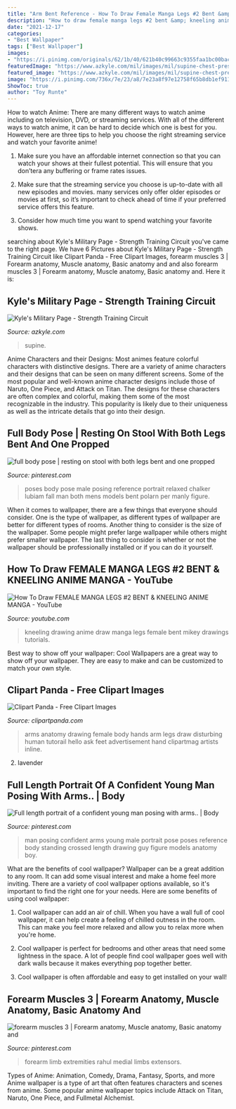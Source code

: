 ```yaml
---
title: "Arm Bent Reference - How To Draw Female Manga Legs #2 Bent &amp; Kneeling Anime Manga"
description: "How to draw female manga legs #2 bent &amp; kneeling anime manga"
date: "2021-12-17"
categories:
- "Best Wallpaper"
tags: ["Best Wallpaper"]
images:
- "https://i.pinimg.com/originals/62/1b/40/621b40c99663c9355faa1bc00bac4528.jpg"
featuredImage: "https://www.azkyle.com/mil/images/mil/supine-chest-press.gif"
featured_image: "https://www.azkyle.com/mil/images/mil/supine-chest-press.gif"
image: "https://i.pinimg.com/736x/7e/23/a8/7e23a8f97e12758f65b8db1ef911511f--forearm-muscles-aide.jpg"
ShowToc: true
author: "Toy Runte"
---
```



How to watch Anime: There are many different ways to watch anime including on television, DVD, or streaming services.
With all of the different ways to watch anime, it can be hard to decide which one is best for you. However, here are three tips to help you choose the right streaming service and watch your favorite anime!
1. Make sure you have an affordable internet connection so that you can watch your shows at their fullest potential. This will ensure that you don’tera any buffering or frame rates issues.

2. Make sure that the streaming service you choose is up-to-date with all new episodes and movies. many services only offer older episodes or movies at first, so it’s important to check ahead of time if your preferred service offers this feature.

3. Consider how much time you want to spend watching your favorite shows.

	

		
searching about Kyle&#039;s Military Page - Strength Training Circuit you've came to the right page. We have 6 Pictures about Kyle&#039;s Military Page - Strength Training Circuit like Clipart Panda - Free Clipart Images, forearm muscles 3 | Forearm anatomy, Muscle anatomy, Basic anatomy and and also forearm muscles 3 | Forearm anatomy, Muscle anatomy, Basic anatomy and. Here it is:
		
    
## Kyle&#039;s Military Page - Strength Training Circuit

<img loading=lazy src="https://www.azkyle.com/mil/images/mil/supine-chest-press.gif" onerror="this.onerror=null;this.src='https://tse1.mm.bing.net/th?id=OIP.yo7VHa43VEPZC9hkGQpfEQHaDT&amp;pid=15.1';" alt="Kyle&#039;s Military Page - Strength Training Circuit">

_Source: azkyle.com_

>supine. 

	

Anime Characters and their Designs: Most animes feature colorful characters with distinctive designs.
There are a variety of anime characters and their designs that can be seen on many different screens. Some of the most popular and well-known anime character designs include those of Naruto, One Piece, and Attack on Titan. The designs for these characters are often complex and colorful, making them some of the most recognizable in the industry. This popularity is likely due to their uniqueness as well as the intricate details that go into their design.

    
## Full Body Pose | Resting On Stool With Both Legs Bent And One Propped

<img loading=lazy src="https://i.pinimg.com/originals/fe/b6/14/feb6149776a53ff39e9feb283a566380.jpg" onerror="this.onerror=null;this.src='https://tse1.mm.bing.net/th?id=OIP.0bNAR7IzkXUyGvQz3m8QBgAAAA&amp;pid=15.1';" alt="full body pose | resting on stool with both legs bent and one propped">

_Source: pinterest.com_

>poses body pose male posing reference portrait relaxed chalker lubiam fall man both mens models bent polarn per manly figure. 

	

When it comes to wallpaper, there are a few things that everyone should consider. One is the type of wallpaper, as different types of wallpaper are better for different types of rooms. Another thing to consider is the size of the wallpaper. Some people might prefer large wallpaper while others might prefer smaller wallpaper. The last thing to consider is whether or not the wallpaper should be professionally installed or if you can do it yourself.

    
## How To Draw FEMALE MANGA LEGS #2 BENT &amp; KNEELING ANIME MANGA - YouTube

<img loading=lazy src="https://i.ytimg.com/vi/J0aAGBG-WBQ/maxresdefault.jpg" onerror="this.onerror=null;this.src='https://tse3.mm.bing.net/th?id=OIP.SzwnLSmdwfOxQv8KUcsFJAHaEK&amp;pid=15.1';" alt="How To Draw FEMALE MANGA LEGS #2 BENT &amp; KNEELING ANIME MANGA - YouTube">

_Source: youtube.com_

>kneeling drawing anime draw manga legs female bent mikey drawings tutorials. 

	

Best way to show off your wallpaper:
Cool Wallpapers are a great way to show off your wallpaper. They are easy to make and can be customized to match your own style.

    
## Clipart Panda - Free Clipart Images

<img loading=lazy src="http://images.clipartpanda.com/girl-face-drawing-tumblr-tumblr_inline_msttykMrfB1qdf1c7.png" onerror="this.onerror=null;this.src='https://tse2.mm.bing.net/th?id=OIP.SDgUyh3e-HE6H0MDFsaxNAHaDw&amp;pid=15.1';" alt="Clipart Panda - Free Clipart Images">

_Source: clipartpanda.com_

>arms anatomy drawing female body hands arm legs draw disturbing human tutorail hello ask feet advertisement hand clipartmag artists inline. 

	

2. lavender 

    
## Full Length Portrait Of A Confident Young Man Posing With Arms.. | Body

<img loading=lazy src="https://i.pinimg.com/originals/62/1b/40/621b40c99663c9355faa1bc00bac4528.jpg" onerror="this.onerror=null;this.src='https://tse1.mm.bing.net/th?id=OIP.LT5e26719Y1QptPtRcoe6QHaK6&amp;pid=15.1';" alt="Full length portrait of a confident young man posing with arms.. | Body">

_Source: pinterest.com_

>man posing confident arms young male portrait pose poses reference body standing crossed length drawing guy figure models anatomy boy. 

	

What are the benefits of cool wallpaper?
Wallpaper can be a great addition to any room. It can add some visual interest and make a home feel more inviting. There are a variety of cool wallpaper options available, so it's important to find the right one for your needs. Here are some benefits of using cool wallpaper: 
1. Cool wallpaper can add an air of chill. When you have a wall full of cool wallpaper, it can help create a feeling of chilled outness in the room. This can make you feel more relaxed and allow you to relax more when you're home. 

2. Cool wallpaper is perfect for bedrooms and other areas that need some lightness in the space. A lot of people find cool wallpaper goes well with dark walls because it makes everything pop together better. 

3. Cool wallpaper is often affordable and easy to get installed on your wall!

    
## Forearm Muscles 3 | Forearm Anatomy, Muscle Anatomy, Basic Anatomy And

<img loading=lazy src="https://i.pinimg.com/736x/7e/23/a8/7e23a8f97e12758f65b8db1ef911511f--forearm-muscles-aide.jpg" onerror="this.onerror=null;this.src='https://tse1.mm.bing.net/th?id=OIP.p7hhg-F0J4jLe30RcgtG9gAAAA&amp;pid=15.1';" alt="forearm muscles 3 | Forearm anatomy, Muscle anatomy, Basic anatomy and">

_Source: pinterest.com_

>forearm limb extremities rahul medial limbs extensors. 

	

Types of Anime: Animation, Comedy, Drama, Fantasy, Sports, and more
Anime wallpaper is a type of art that often features characters and scenes from anime. Some popular anime wallpaper topics include Attack on Titan, Naruto, One Piece, and Fullmetal Alchemist.

